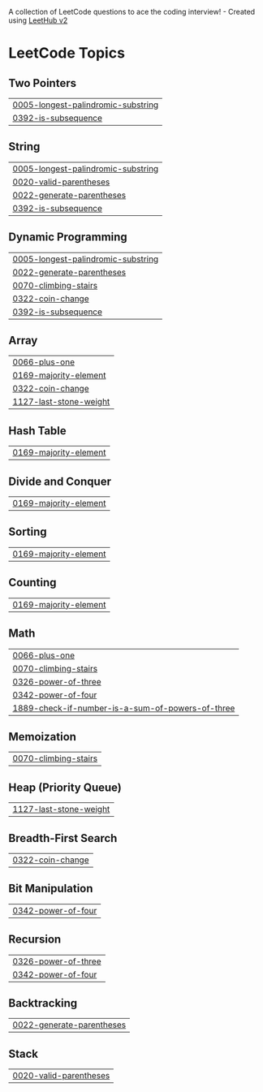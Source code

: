 A collection of LeetCode questions to ace the coding interview! - Created using [LeetHub v2](https://github.com/arunbhardwaj/LeetHub-2.0)
<!---LeetCode Topics Start-->
# LeetCode Topics
## Two Pointers
|  |
| ------- |
| [0005-longest-palindromic-substring](https://github.com/Arman11r/Leetcode-2025/tree/master/0005-longest-palindromic-substring) |
| [0392-is-subsequence](https://github.com/Arman11r/Leetcode-2025/tree/master/0392-is-subsequence) |
## String
|  |
| ------- |
| [0005-longest-palindromic-substring](https://github.com/Arman11r/Leetcode-2025/tree/master/0005-longest-palindromic-substring) |
| [0020-valid-parentheses](https://github.com/Arman11r/Leetcode-2025/tree/master/0020-valid-parentheses) |
| [0022-generate-parentheses](https://github.com/Arman11r/Leetcode-2025/tree/master/0022-generate-parentheses) |
| [0392-is-subsequence](https://github.com/Arman11r/Leetcode-2025/tree/master/0392-is-subsequence) |
## Dynamic Programming
|  |
| ------- |
| [0005-longest-palindromic-substring](https://github.com/Arman11r/Leetcode-2025/tree/master/0005-longest-palindromic-substring) |
| [0022-generate-parentheses](https://github.com/Arman11r/Leetcode-2025/tree/master/0022-generate-parentheses) |
| [0070-climbing-stairs](https://github.com/Arman11r/Leetcode-2025/tree/master/0070-climbing-stairs) |
| [0322-coin-change](https://github.com/Arman11r/Leetcode-2025/tree/master/0322-coin-change) |
| [0392-is-subsequence](https://github.com/Arman11r/Leetcode-2025/tree/master/0392-is-subsequence) |
## Array
|  |
| ------- |
| [0066-plus-one](https://github.com/Arman11r/Leetcode-2025/tree/master/0066-plus-one) |
| [0169-majority-element](https://github.com/Arman11r/Leetcode-2025/tree/master/0169-majority-element) |
| [0322-coin-change](https://github.com/Arman11r/Leetcode-2025/tree/master/0322-coin-change) |
| [1127-last-stone-weight](https://github.com/Arman11r/Leetcode-2025/tree/master/1127-last-stone-weight) |
## Hash Table
|  |
| ------- |
| [0169-majority-element](https://github.com/Arman11r/Leetcode-2025/tree/master/0169-majority-element) |
## Divide and Conquer
|  |
| ------- |
| [0169-majority-element](https://github.com/Arman11r/Leetcode-2025/tree/master/0169-majority-element) |
## Sorting
|  |
| ------- |
| [0169-majority-element](https://github.com/Arman11r/Leetcode-2025/tree/master/0169-majority-element) |
## Counting
|  |
| ------- |
| [0169-majority-element](https://github.com/Arman11r/Leetcode-2025/tree/master/0169-majority-element) |
## Math
|  |
| ------- |
| [0066-plus-one](https://github.com/Arman11r/Leetcode-2025/tree/master/0066-plus-one) |
| [0070-climbing-stairs](https://github.com/Arman11r/Leetcode-2025/tree/master/0070-climbing-stairs) |
| [0326-power-of-three](https://github.com/Arman11r/Leetcode-2025/tree/master/0326-power-of-three) |
| [0342-power-of-four](https://github.com/Arman11r/Leetcode-2025/tree/master/0342-power-of-four) |
| [1889-check-if-number-is-a-sum-of-powers-of-three](https://github.com/Arman11r/Leetcode-2025/tree/master/1889-check-if-number-is-a-sum-of-powers-of-three) |
## Memoization
|  |
| ------- |
| [0070-climbing-stairs](https://github.com/Arman11r/Leetcode-2025/tree/master/0070-climbing-stairs) |
## Heap (Priority Queue)
|  |
| ------- |
| [1127-last-stone-weight](https://github.com/Arman11r/Leetcode-2025/tree/master/1127-last-stone-weight) |
## Breadth-First Search
|  |
| ------- |
| [0322-coin-change](https://github.com/Arman11r/Leetcode-2025/tree/master/0322-coin-change) |
## Bit Manipulation
|  |
| ------- |
| [0342-power-of-four](https://github.com/Arman11r/Leetcode-2025/tree/master/0342-power-of-four) |
## Recursion
|  |
| ------- |
| [0326-power-of-three](https://github.com/Arman11r/Leetcode-2025/tree/master/0326-power-of-three) |
| [0342-power-of-four](https://github.com/Arman11r/Leetcode-2025/tree/master/0342-power-of-four) |
## Backtracking
|  |
| ------- |
| [0022-generate-parentheses](https://github.com/Arman11r/Leetcode-2025/tree/master/0022-generate-parentheses) |
## Stack
|  |
| ------- |
| [0020-valid-parentheses](https://github.com/Arman11r/Leetcode-2025/tree/master/0020-valid-parentheses) |
<!---LeetCode Topics End-->